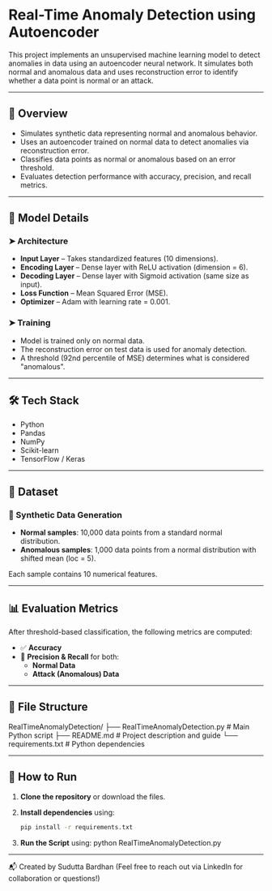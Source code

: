 # Real-Time Anomaly Detection using Autoencoder

This project implements an unsupervised machine learning model to detect anomalies in data using an autoencoder neural network. It simulates both normal and anomalous data and uses reconstruction error to identify whether a data point is normal or an attack.

---

## 📌 Overview

- Simulates synthetic data representing normal and anomalous behavior.
- Uses an autoencoder trained on normal data to detect anomalies via reconstruction error.
- Classifies data points as normal or anomalous based on an error threshold.
- Evaluates detection performance with accuracy, precision, and recall metrics.

---

## 🧠 Model Details

### ➤ Architecture

- **Input Layer** – Takes standardized features (10 dimensions).
- **Encoding Layer** – Dense layer with ReLU activation (dimension = 6).
- **Decoding Layer** – Dense layer with Sigmoid activation (same size as input).
- **Loss Function** – Mean Squared Error (MSE).
- **Optimizer** – Adam with learning rate = 0.001.

### ➤ Training

- Model is trained only on normal data.
- The reconstruction error on test data is used for anomaly detection.
- A threshold (92nd percentile of MSE) determines what is considered "anomalous".

---

## 🛠️ Tech Stack
- Python
- Pandas
- NumPy
- Scikit-learn
- TensorFlow / Keras

---

## 🧪 Dataset

### 🔹 Synthetic Data Generation

- **Normal samples**: 10,000 data points from a standard normal distribution.
- **Anomalous samples**: 1,000 data points from a normal distribution with shifted mean (loc = 5).

Each sample contains 10 numerical features.

---

## 📊 Evaluation Metrics

After threshold-based classification, the following metrics are computed:

- ✅ **Accuracy**
- 🎯 **Precision & Recall** for both:
  - **Normal Data**
  - **Attack (Anomalous) Data**

---

## 📁 File Structure

RealTimeAnomalyDetection/
├── RealTimeAnomalyDetection.py # Main Python script
├── README.md # Project description and guide
└── requirements.txt # Python dependencies

---

## 🚀 How to Run

1. **Clone the repository** or download the files.
2. **Install dependencies** using:

   ```bash
   pip install -r requirements.txt
3. **Run the Script** using:
   python RealTimeAnomalyDetection.py

---

📬 Created by Sudutta Bardhan
(Feel free to reach out via LinkedIn for collaboration or questions!)
